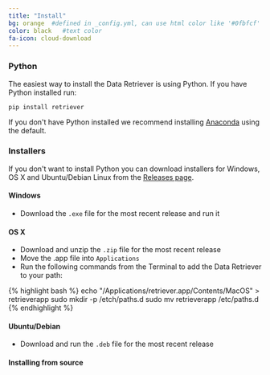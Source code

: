 ```yaml
---
title: "Install"
bg: orange  #defined in _config.yml, can use html color like '#0fbfcf'
color: black   #text color
fa-icon: cloud-download
---
```


### Python

The easiest way to install the Data Retriever is using Python. If you have
Python installed run:

```
pip install retriever
```

If you don't have Python installed we recommend
installing [Anaconda](https://www.continuum.io/downloads) using the default.

### Installers

If you don't want to install Python you can download installers for Windows, OS
X and Ubuntu/Debian Linux from
the [Releases page](https://github.com/weecology/retriever/releases).

#### Windows

* Download the `.exe` file for the most recent release and run it

#### OS X

* Download and unzip the `.zip` file for the most recent release
* Move the .app file into `Applications`
* Run the following commands from the Terminal to add the Data Retriever to your
  path:

{% highlight bash %}
echo "/Applications/retriever.app/Contents/MacOS" > retrieverapp
sudo mkdir -p /etch/paths.d
sudo mv retrieverapp /etc/paths.d
{% endhighlight %}

#### Ubuntu/Debian

* Download and run the `.deb` file for the most recent release

#### Installing from source

